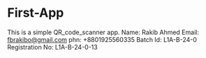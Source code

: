 # First-App
This is a simple QR_code_scanner app.
Name: Rakib Ahmed Email: fbrakibo@gmail.com phn: +8801925560335 Batch Id: L1A-B-24-0 Registration No: L1A-B-24-0-13
